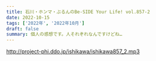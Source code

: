 ```yaml
---
title: 石川・ホンマ・ぶるんのBe-SIDE Your Life! vol.857-2
date: 2022-10-15
tags: ['2022年', '2022年10月']
draft: false
summary: 個人の感想です。人それぞれなんですけどね…
---
```


http://project-phi.ddo.jp/ishikawa/ishikawa857_2.mp3
